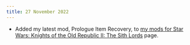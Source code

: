 ```yaml
---
title: 27 November 2022
---
```


* Added my latest mod, Prologue Item Recovery, to [my mods for Star Wars: Knights of the Old Republic II: The Sith Lords](/projects/kotor2mods) page.